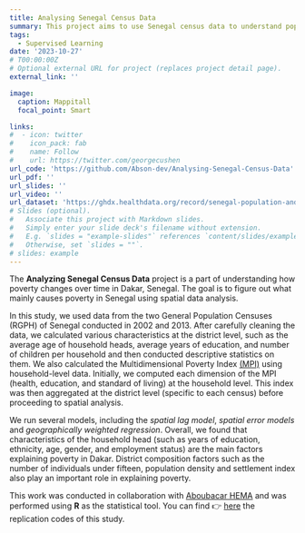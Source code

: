```yaml
---
title: Analysing Senegal Census Data
summary: This project aims to use Senegal census data to understand population dynamics through spatial data analysis.
tags:
  - Supervised Learning
date: '2023-10-27'
# T00:00:00Z
# Optional external URL for project (replaces project detail page).
external_link: ''

image:
  caption: Mappitall
  focal_point: Smart

links:
#  - icon: twitter
#    icon_pack: fab
#    name: Follow
#    url: https://twitter.com/georgecushen
url_code: 'https://github.com/Abson-dev/Analysing-Senegal-Census-Data'
url_pdf: ''
url_slides: ''
url_video: ''
url_dataset: 'https://ghdx.healthdata.org/record/senegal-population-and-housing-census-2002'
# Slides (optional).
#   Associate this project with Markdown slides.
#   Simply enter your slide deck's filename without extension.
#   E.g. `slides = "example-slides"` references `content/slides/example-slides.md`.
#   Otherwise, set `slides = ""`.
# slides: example
---
```


The **Analyzing Senegal Census Data** project is a part of understanding how poverty changes over time in Dakar, Senegal. The goal is to figure out what mainly causes poverty in Senegal using spatial data analysis.

In this study, we used data from the two General Population Censuses (RGPH) of Senegal conducted in 2002 and 2013. After carefully cleaning the data, we calculated various characteristics at the district level, such as the average age of household heads, average years of education, and number of children per household and then conducted descriptive statistics on them. We also calculated the Multidimensional Poverty Index [(MPI)](https://www.worldbank.org/en/topic/poverty/brief/multidimensional-poverty-measure) using household-level data. Initially, we computed each dimension of the MPI (health, education, and standard of living) at the household level. This index was then aggregated at the district level (specific to each census) before proceeding to spatial analysis.

We run several models, including the *spatial lag model*, *spatial error models* and *geographically weighted regression*. Overall, we found that characteristics of the household head (such as years of education, ethnicity, age, gender, and employment status) are the main factors explaining poverty in Dakar. District composition factors such as the number of individuals under fifteen, population density and settlement index also play an important role in explaining poverty.

This work was conducted in collaboration with [Aboubacar HEMA](https://hema.quarto.pub/aboubacar-hema/) and was performed using **R** as the statistical tool. You can find 👉 [here](https://github.com/Abson-dev/Analysing-Senegal-Census-Data) the replication codes of this study.
